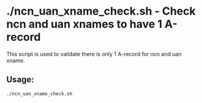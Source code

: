 # ./ncn_uan_xname_check.sh - Check ncn and uan xnames to have 1 A-record

This script is used to validate there is only 1 A-record for ncn and uan xname.

## Usage:
```
./ncn_uan_xname_check.sh 
```